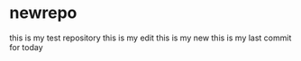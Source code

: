# newrepo
this is my test repository
this is my edit
this is my new
this is my last commit for today



